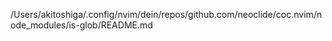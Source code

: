 /Users/akitoshiga/.config/nvim/dein/repos/github.com/neoclide/coc.nvim/node_modules/is-glob/README.md